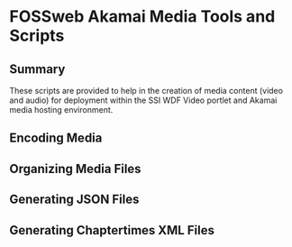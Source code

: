 FOSSweb Akamai Media Tools and Scripts
====================

Summary
-------

These scripts are provided to help in the creation of media content
(video and audio) for deployment within the SSI WDF Video portlet and Akamai
media hosting environment.

## Encoding Media


## Organizing Media Files


## Generating JSON Files


## Generating Chaptertimes XML Files
